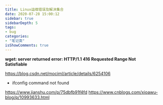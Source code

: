 ```yaml
---
title: Linux运维错误及解决集合
date: 2020-07-28 15:00:12
sidebar: true
sidebarDepth: 5
tags: 
- bug
categories:
- "笔记类"
isShowComments: true
---
```


**wget: server returned error: HTTP/1.1 416 Requested Range Not Satisfiable**



https://blog.csdn.net/mociml/article/details/6254106


- ifconfig command not found

https://www.jianshu.com/p/75dbfb91f4fd
https://www.cnblogs.com/xioawu-blog/p/10993633.html
